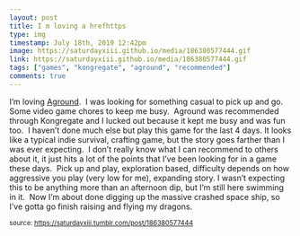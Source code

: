 ```yaml
---
layout: post
title: I m loving a hrefhttps
type: img
timestamp: July 18th, 2019 12:42pm
image: https://saturdayxiii.github.io/media/186380577444.gif
link: https://saturdayxiii.github.io/media/186380577444.gif
tags: ["games", "kongregate", "aground", "recommended"]
comments: true
---
```


I’m loving <a href="https://www.kongregate.com/games/terra0nova/aground" target="_blank">Aground</a>.  I was looking for something casual to pick up and go.  Some video game chores to keep me busy.  Aground was recommended through Kongregate and I lucked out because it kept me busy and was fun too.  I haven’t done much else but play this game for the last 4 days.
It looks like a typical indie survival, crafting game, but the story goes farther than I was ever expecting.  I don’t really know what I can recommend to others about it, it just hits a lot of the points that I’ve been looking for in a game these days.  Pick up and play, exploration based, difficulty depends on how aggressive you play (very low for me), expanding story.
I wasn’t expecting this to be anything more than an afternoon dip, but I’m still here swimming in it.  Now I’m about done digging up the massive crashed space ship, so I’ve gotta go finish raising and flying my dragons.
 
  
<small>source: https://saturdayxiii.tumblr.com/post/186380577444</small>